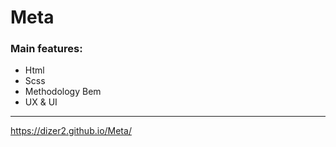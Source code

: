 # Meta

### Main features: 
 - Html
 - Scss
 - Methodology Bem
 - UX & UI

 


---

https://dizer2.github.io/Meta/
